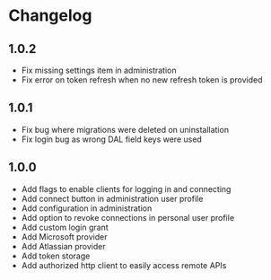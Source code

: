 # Changelog

## 1.0.2

* Fix missing settings item in administration
* Fix error on token refresh when no new refresh token is provided

## 1.0.1

* Fix bug where migrations were deleted on uninstallation
* Fix login bug as wrong DAL field keys were used 

## 1.0.0

* Add flags to enable clients for logging in and connecting
* Add connect button in administration user profile
* Add configuration in administration
* Add option to revoke connections in personal user profile
* Add custom login grant
* Add Microsoft provider
* Add Atlassian provider
* Add token storage
* Add authorized http client to easily access remote APIs
